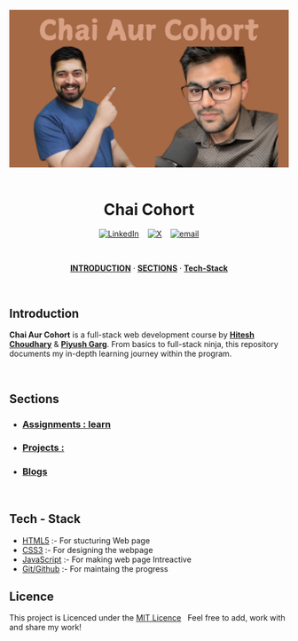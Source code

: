 <p align="center">  
  <img alt="Jio Network blocking the view? Network switch reveals the magic!"  src="./assets/Chai Aur Cohort.png">
  <br><br>
</p>

<h1 align="center"> Chai Cohort </h1>

<div align="center">

[![LinkedIn](https://img.shields.io/badge/@Sanket_singh-%230077B5.svg?logo=linkedin&logoColor=white)](https://linkedin.com/in/sanket-singh-5359732b8) &nbsp;&nbsp; [![X](https://img.shields.io/badge/@SanketS89137690-black.svg?logo=X&logoColor=white)](https://x.com/@SanketS89137690) &nbsp;&nbsp; [![email](https://img.shields.io/badge/vt118452@gmail.com-D14836?logo=gmail&logoColor=white)](mailto:vt118452@gmail.com)

</div>

<br>

<p align="center">
    <a href="#Introduction"><strong>INTRODUCTION</strong></a> ·
    <a href="#Sections"><strong>SECTIONS</strong></a> ·
    <a href="#Tech - Stack"><strong>Tech-Stack</strong></a>
 </p>   
 <br>

## Introduction

**Chai Aur Cohort** is a full-stack web development course by **[Hitesh Choudhary](https://www.youtube.com/@chaiaurcode)** & **[Piyush Garg](https://www.youtube.com/@piyushgargdev)**. From basics to full-stack ninja, this repository documents my in-depth learning journey within the program.

 <br>

## Sections

- ### [Assignments : learn](./Assignmets/Readme.md)
- ### [Projects :](#)
- ### [Blogs](#)
<br>

## Tech - Stack

- [HTML5](https://developer.mozilla.org/en-US/docs/Glossary/HTML5) :- For stucturing Web page
- [CSS3](https://developer.mozilla.org/en-US/docs/Web/CSS) :- For designing the webpage
- [JavaScript](https://developer.mozilla.org/en-US/docs/Web/JavaScript) :- For making web page Intreactive
- [Git/Github](#) :- For maintaing the progress
  <br>

## Licence

This project is Licenced under the [MIT Licence](./LICENSE) &nbsp; Feel free to add, work with and share my work!
